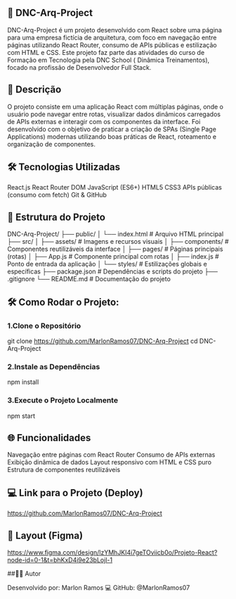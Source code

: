 ## 🚀 DNC-Arq-Project
DNC-Arq-Project é um projeto desenvolvido com React sobre uma página para uma empresa fictícia de arquitetura, com foco em navegação entre páginas utilizando React Router, consumo de APIs públicas e estilização com HTML e CSS. Este projeto faz parte das atividades do curso de Formação em Tecnologia pela DNC School ( Dinâmica Treinamentos), focado na profissão de Desenvolvedor Full Stack.

## 📌 Descrição
O projeto consiste em uma aplicação React com múltiplas páginas, onde o usuário pode navegar entre rotas, visualizar dados dinâmicos carregados de APIs externas e interagir com os componentes da interface. Foi desenvolvido com o objetivo de praticar a criação de SPAs (Single Page Applications) modernas utilizando boas práticas de React, roteamento e organização de componentes.

## 🛠️ Tecnologias Utilizadas
React.js
React Router DOM
JavaScript (ES6+)
HTML5
CSS3
APIs públicas (consumo com fetch)
Git & GitHub

## 📁 Estrutura do Projeto

DNC-Arq-Project/
├── public/
│   └── index.html             # Arquivo HTML principal
├── src/
│   ├── assets/                # Imagens e recursos visuais
│   ├── components/            # Componentes reutilizáveis da interface
│   ├── pages/                 # Páginas principais (rotas)
│   ├── App.js                 # Componente principal com rotas
│   ├── index.js               # Ponto de entrada da aplicação
│   └── styles/                # Estilizações globais e específicas
├── package.json               # Dependências e scripts do projeto
├── .gitignore
└── README.md                  # Documentação do projeto

## 🛠️ Como Rodar o Projeto: 

### 1.Clone o Repositório
git clone https://github.com/MarlonRamos07/DNC-Arq-Project 
cd DNC-Arq-Project

### 2.Instale as Dependências
npm install

### 3.Execute o Projeto Localmente
npm start

## 🌐 Funcionalidades

Navegação entre páginas com React Router
Consumo de APIs externas
Exibição dinâmica de dados
Layout responsivo com HTML e CSS puro
Estrutura de componentes reutilizáveis

## 💻 Link para o Projeto (Deploy)
https://github.com/MarlonRamos07/DNC-Arq-Project

## 🎨 Layout (Figma)
https://www.figma.com/design/lzYMhJKI4i7geTOviicb0o/Projeto-React?node-id=0-1&t=bhKxD4i9e23bLojl-1

##👨‍🎓 Autor

Desenvolvido por:
Marlon Ramos
💻 GitHub: @MarlonRamos07








